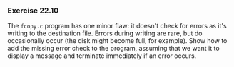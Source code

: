 ### Exercise 22.10

The `fcopy.c` program has one minor flaw: it doesn't check for errors as it's
writing to the destination file. Errors during writing are rare, but do
occasionally occur (the disk might become full, for example). Show how to add
the missing error check to the program, assuming that we want it to display a
message and terminate immediately if an error occurs.

